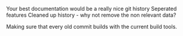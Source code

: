 Your best documentation would be a really nice git history 
Seperated features
Cleaned up history - why not remove the non relevant data?

Making sure that every old commit builds with the current build tools.

